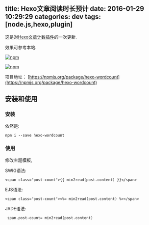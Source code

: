 title: Hexo文章阅读时长预计
date: 2016-01-29 10:29:29
categories: dev
tags: [node.js,hexo,plugin]
---

这是对[Hexo文章计数插件](http://blog.willin.wang/posts/2015/hexo-wordcount/)的一次更新.

效果可参考本站.

<!-- more -->

[![npm](https://img.shields.io/npm/dm/hexo-wordcount.svg)](https://npmjs.org/package/hexo-wordcount) 

[![npm](https://img.shields.io/npm/dt/hexo-wordcount.svg)](https://npmjs.org/package/hexo-wordcount) 

项目地址： [https://npmjs.org/package/hexo-wordcount](https://npmjs.org/package/hexo-wordcount)


## 安装和使用

### 安装

依然是:

```
npm i --save hexo-wordcount
```

### 使用

修改主题模板,

SWIG语法:

```swig
<span class="post-count">{{ min2read(post.content) }}</span>
```

EJS语法:

```ejs
<span class="post-count"><%= min2read(post.content) %></span>
```

JADE语法:

```jade
 span.post-count= min2read(post.content) 
```

